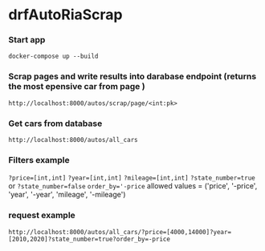 # drfAutoRiaScrap

### Start app

    docker-compose up --build

### Scrap pages and write results into darabase endpoint (returns the most epensive car from page )

`http://localhost:8000/autos/scrap/page/<int:pk>`

### Get cars from database

`http://localhost:8000/autos/all_cars`

### Filters example

`?price=[int,int]`
`?year=[int,int]`
`?mileage=[int,int]`
`?state_number=true` or `?state_number=false`
`order_by='-price` allowed values = ('price', '-price', 'year', '-year', 'mileage', '-mileage')

### request example

`http://localhost:8000/autos/all_cars/?price=[4000,14000]?year=[2010,2020]?state_number=true?order_by=-price`